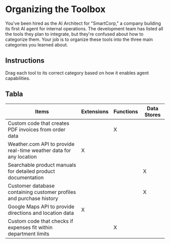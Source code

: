 # Organizing the Toolbox
You've been hired as the AI Architect for "SmartCorp," a company building its first AI agent for internal operations. The development team has listed all the tools they plan to integrate, but they're confused about how to categorize them. Your job is to organize these tools into the three main categories you learned about.

## Instructions
Drag each tool to its correct category based on how it enables agent capabilities.

## Tabla
|Items|Extensions|Functions|Data Stores|
|---|---|---|---|
|Custom code that creates PDF invoices from order data| |X| |
|Weather.com API to provide real-time weather data for any location|X| | |
|Searchable product manuals for detailed product documentation| | |X|
|Customer database containing customer profiles and purchase history| | |X|
|Google Maps API to provide directions and location data|X| | |
|Custom code that checks if expenses fit within department limits| |X| |
